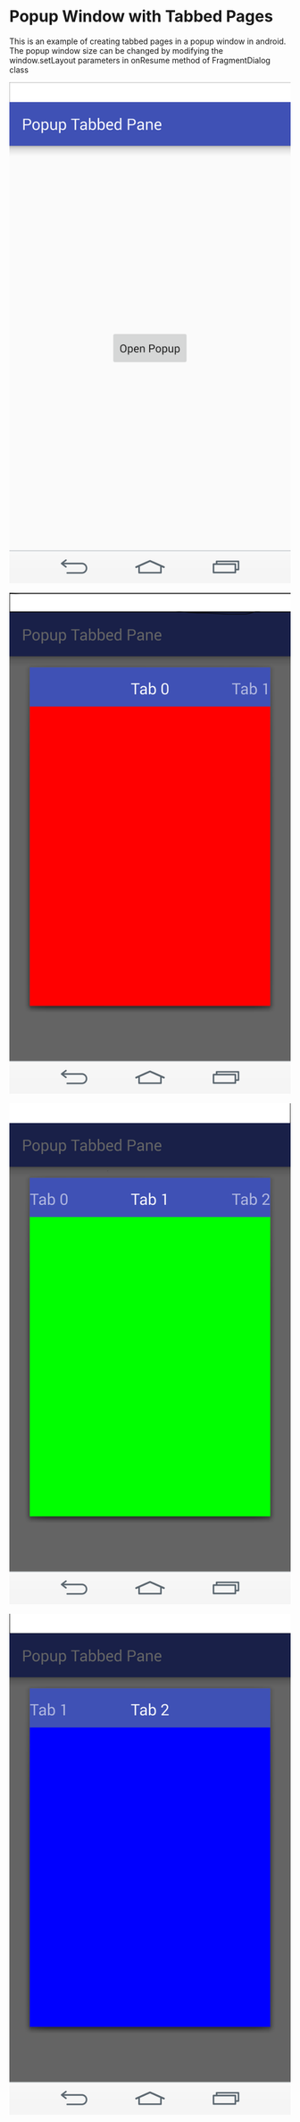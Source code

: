 # Popup Window with Tabbed Pages
This is an example of creating tabbed pages in a popup window in android. The popup window size can be changed by modifying the window.setLayout parameters in onResume method of FragmentDialog class

![alt tag](https://github.com/satyajeetgawas/popup_with_pages/blob/master/git_resources/Screenshot_1.png)


![alt tag](https://github.com/satyajeetgawas/popup_with_pages/blob/master/git_resources/Screenshot_2.png)



![alt tag](https://github.com/satyajeetgawas/popup_with_pages/blob/master/git_resources/Screenshot_3.png)





![alt tag](https://github.com/satyajeetgawas/popup_with_pages/blob/master/git_resources/Screenshot_4.png)
